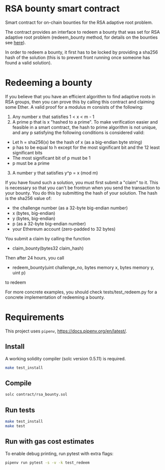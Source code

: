 # RSA bounty smart contract

Smart contract for on-chain bounties for the RSA adaptive root problem.

The contract provides an interface to redeem a bounty that was set for RSA adaptive root problem (redeem_bounty method, for details on the bounties see [here](https://rsa.cash/bounties)).

In order to redeem a bounty, it first has to be locked by providing a sha256 hash of the solution (this is to prevent front running once someone has found a valid solution).

# Redeeming a bounty

If you believe that you have an efficient algorithm to find adaptive roots in RSA groups, then you can prove this by calling this contract and claiming some Ether. A valid proof for a modulus m consists of the following:

1. Any number x that satisfies 1 < x < m - 1
2. A prime p that is x "hashed to a prime". To make verification easier and feasible in a smart comtract, the hash to prime algorithm is not unique, and any p satisfying the following conditions is considered valid:
 * Let h = sha256(x) be the hash of x (as a big-endian byte string)
 * p has to be equal to h except for the most significant bit and the 12 least significant bits
 * The most significant bit of p must be 1
 * p must be a prime
3. A number y that satisfies y^p = x (mod m)

If you have found such a solution, you must first submit a "claim" to it. This is necessary so that you can't be frontrun when you send the transaction to your bounty. You do this by submitting the hash of your solution. The hash is the sha256 value of: 
 * the challenge number (as a 32-byte big-endian number)
 * x (bytes, big-endian)
 * y (bytes, big-endian)
 * p (as a 32-byte big-endian number)
 * your Ethereum account (zero-padded to 32 bytes)

You submit a claim by calling the function
 * claim_bounty(bytes32 claim_hash)

Then after 24 hours, you call
 * redeem_bounty(uint challenge_no, bytes memory x, bytes memory y, uint p)

to redeem

For more concrete examples, you should check tests/test_redeem.py for a concrete implementation of redeeming a bounty.

# Requirements

This project uses `pipenv`, https://docs.pipenv.org/en/latest/.

## Install

A working solidity compiler (solc version 0.5.11) is required.

```bash
make test_install
```

## Compile

```bash
solc contract/rsa_bounty.sol
```

## Run tests

```bash
make test_install
make test
```

## Run with gas cost estimates

To enable debug printing, run pytest with extra flags:

```bash
pipenv run pytest -s -v -k test_redeem
```